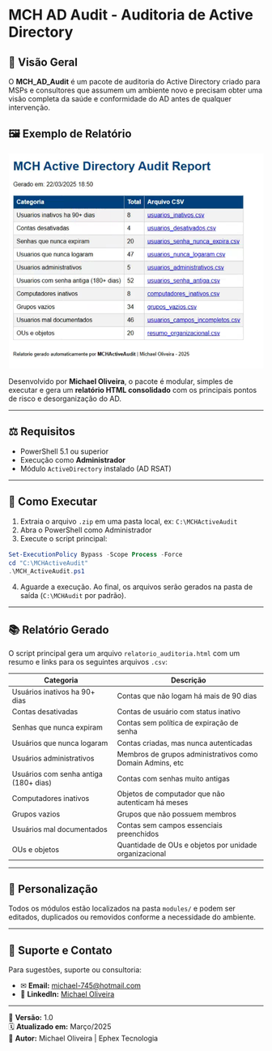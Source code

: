 # MCH AD Audit - Auditoria de Active Directory

## 🔖 Visão Geral
O **MCH_AD_Audit** é um pacote de auditoria do Active Directory criado para MSPs e consultores que assumem um ambiente novo e precisam obter uma visão completa da saúde e conformidade do AD antes de qualquer intervenção.

## 🖼️ Exemplo de Relatório

![Relatório gerado](https://github.com/michaeloliv/active-directory-audit/blob/main/Relatorio_exemplo_MCH_AD_Audit.png)

Desenvolvido por **Michael Oliveira**, o pacote é modular, simples de executar e gera um **relatório HTML consolidado** com os principais pontos de risco e desorganização do AD.

---

## ⚖️ Requisitos
- PowerShell 5.1 ou superior
- Execução como **Administrador**
- Módulo `ActiveDirectory` instalado (AD RSAT)

---

## 🚀 Como Executar
1. Extraia o arquivo `.zip` em uma pasta local, ex: `C:\MCHActiveAudit`
2. Abra o PowerShell como Administrador
3. Execute o script principal:

```powershell
Set-ExecutionPolicy Bypass -Scope Process -Force
cd "C:\MCHActiveAudit"
.\MCH_ActiveAudit.ps1
```

4. Aguarde a execução. Ao final, os arquivos serão gerados na pasta de saída (`C:\MCHAudit` por padrão).

---

## 📚 Relatório Gerado
O script principal gera um arquivo `relatorio_auditoria.html` com um resumo e links para os seguintes arquivos `.csv`:

| Categoria                              | Descrição                                                  |
|----------------------------------------|-------------------------------------------------------------|
| Usuários inativos ha 90+ dias         | Contas que não logam há mais de 90 dias                    |
| Contas desativadas                    | Contas de usuário com status inativo                       |
| Senhas que nunca expiram              | Contas sem política de expiração de senha                  |
| Usuários que nunca logaram            | Contas criadas, mas nunca autenticadas                     |
| Usuários administrativos              | Membros de grupos administrativos como Domain Admins, etc |
| Usuários com senha antiga (180+ dias) | Contas com senhas muito antigas                            |
| Computadores inativos                 | Objetos de computador que não autenticam há meses          |
| Grupos vazios                         | Grupos que não possuem membros                             |
| Usuários mal documentados            | Contas sem campos essenciais preenchidos                   |
| OUs e objetos                         | Quantidade de OUs e objetos por unidade organizacional     |

---

## 🔧 Personalização
Todos os módulos estão localizados na pasta `modules/` e podem ser editados, duplicados ou removidos conforme a necessidade do ambiente.

---

## 💬 Suporte e Contato
Para sugestões, suporte ou consultoria:

- ✉ **Email:** michael-745@hotmail.com
- 👤 **LinkedIn:** [Michael Oliveira](https://www.linkedin.com/in/michaell-oliveira/)

---

📆 **Versão:** 1.0  
🗓 **Atualizado em:** Março/2025  
👤 **Autor:** Michael Oliveira | Ephex Tecnologia
